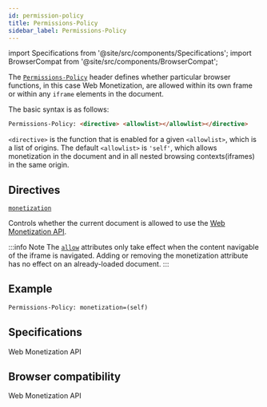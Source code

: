 ```yaml
---
id: permission-policy
title: Permissions-Policy
sidebar_label: Permissions-Policy
---
```


import Specifications from '@site/src/components/Specifications';
import BrowserCompat from '@site/src/components/BrowserCompat';

The [`Permissions-Policy`](https://developer.mozilla.org/en-US/docs/Web/HTTP/Headers/Feature-Policy) header defines whether particular browser functions, in this case Web Monetization, are allowed within its own frame or within any `iframe` elements in the document.

The basic syntax is as follows:

```html
Permissions-Policy: <directive> <allowlist></allowlist></directive>
```

`<directive>` is the function that is enabled for a given `<allowlist>`, which is a list of origins. The default `<allowlist>` is `'self'`, which allows monetization in the document and in all nested browsing contexts(iframes) in the same origin.

## Directives

[`monetization`](/docs/permission-policy-monetization)

Controls whether the current document is allowed to use the [Web Monetization API](/docs/).

:::info Note
The [`allow`](https://html.spec.whatwg.org/#attr-iframe-allow) attributes only take effect when the content navigable of the iframe is navigated. Adding or removing the monetization attribute has no effect on an already-loaded document.
:::

## Example

```html
Permissions-Policy: monetization=(self)
```

## Specifications

<Specifications link="permissions-policy">Web Monetization API</Specifications>

## Browser compatibility

<BrowserCompat dataFileName="permissionpolicy">Web Monetization API</BrowserCompat>

